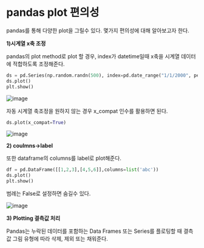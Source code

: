 # pandas plot 편의성

pandas를 통해 다양한 plot을 그릴수 있다. 몇가지 편의성에 대해 알아보고자 한다.

__1)시계열 x축 조정__

pandas의 plot method로 plot 할 경우, index가 datetime일때 x축을 시계열 데이터에 적합하도록 조정해준다.

```python
ds = pd.Series(np.random.randn(500), index=pd.date_range("1/1/2000", periods=500))
ds.plot()
plt.show()
```
![image](https://user-images.githubusercontent.com/73323188/121618379-9eefe780-caa1-11eb-8231-46b0d049f4e4.png)

자동 시계열 축조정을 원하지 않는 경우 x_compat 인수를 활용하면 된다.
```python
ds.plot(x_compat=True)
```
![image](https://user-images.githubusercontent.com/73323188/121618423-b202b780-caa1-11eb-9a0f-9e1e61f1c8af.png)


__2) coulmns->label__

또한 dataframe의 columns를 label로 plot해준다.
```python
df = pd.DataFrame([[1,2,3],[4,5,6]],columns=list('abc'))
ds.plot()
plt.show()
```
범례는 False로 설정하면 숨길수 있다.

![image](https://user-images.githubusercontent.com/73323188/121526073-040cf400-ca34-11eb-8cbd-12b744c19daa.png)


__3) Plotting 결측값 처리__

Pandas는 누락된 데이터를 포함하는 Data Frames 또는 Series를 플로팅할 때 결측값 그림 유형에 따라 삭제, 제외 또는 채워준다.
 
